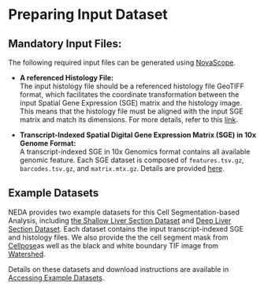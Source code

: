 # Preparing Input Dataset

## Mandatory Input Files:

The following required input files can be generated using [NovaScope](https://github.com/seqscope/NovaScope/tree/main).

- **A referenced Histology File:**  
  The input histology file should be a referenced histology file GeoTIFF format, which facilitates the coordinate transformation between the input Spatial Gene Expression (SGE) matrix and the histology image. This means that the histology file must be aligned with the input SGE matrix and match its dimensions. For more details, refer to this [link](https://seqscope.github.io/NovaScope/walkthrough/rules/historef/#1-a-referenced-histology-file).
  
- **Transcript-Indexed Spatial Digital Gene Expression Matrix (SGE) in 10x Genome Format:**  
  A transcript-indexed SGE in 10x Genomics format contains all available genomic feature. Each SGE dataset is composed of `features.tsv.gz`, `barcodes.tsv.gz`, and `matrix.mtx.gz`. Details are provided [here](https://seqscope.github.io/NovaScope/walkthrough/rules/dge2sdge/#1-spatial-digital-gene-expression-matrix-sge).


## Example Datasets

NEDA provides two example datasets for this Cell Segmentation-based Analysis, including [the Shallow Liver Section Dataset](../../installation/example_data.md#shallow-liver-section-dataset) and [Deep Liver Section Dataset](../../installation/example_data.md#deep-liver-section-dataset). Each dataset contains the input transcript-indexed SGE and histology files. We also provide the the cell segment mask from [Cellpose](https://github.com/MouseLand/cellpose)as well as the black and white boundary TIF image from [Watershed](https://imagej.net/imaging/watershed).

Details on these datasets and download instructions are available in [Accessing Example Datasets](../../installation/example_data.md#input-for-preliminary-single-cell-analysis).
